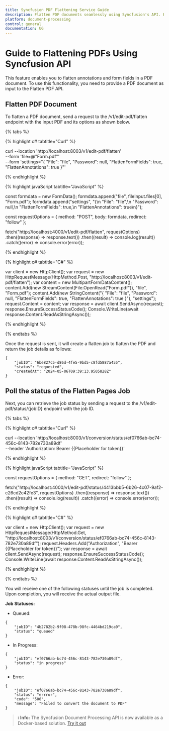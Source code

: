 ```yaml
---
title: Syncfusion PDF Flattening Service Guide
description: Flatten PDF documents seamlessly using Syncfusion's API. Ensure document integrity and security by flattening annotations, form fields, and layers.
platform: document-processing
control: general
documentation: UG
---
```

# Guide to Flattening PDFs Using Syncfusion API

This feature enables you to flatten annotations and form fields in a PDF document. To use this functionality, you need to provide a PDF document as input to the Flatten PDF API.

## Flatten PDF Document

To flatten a PDF document, send a request to the /v1/edit-pdf/flatten endpoint with the input PDF and its options as shown below.

{% tabs %}

{% highlight c# tabtitle="Curl" %}

curl --location 'http://localhost:8003/v1/edit-pdf/flatten' \
--form 'file=@"Form.pdf"' \
--form 'settings="{
  \"File\": \"file\",
  \"Password\": null,
  \"FlattenFormFields\": true,
  \"FlattenAnnotations\": true
}"'

{% endhighlight %}

{% highlight javaScript tabtitle="JavaScript" %}

const formdata = new FormData();
formdata.append("file", fileInput.files[0], "Form.pdf");
formdata.append("settings", "{\n  \"File\": \"file\",\n  \"Password\": null,\n  \"FlattenFormFields\": true,\n  \"FlattenAnnotations\": true\n}");

const requestOptions = {
  method: "POST",
  body: formdata,
  redirect: "follow"
};

fetch("http://localhost:4000/v1/edit-pdf/flatten", requestOptions)
  .then((response) => response.text())
  .then((result) => console.log(result))
  .catch((error) => console.error(error));

{% endhighlight %} 

{% highlight c# tabtitle="C#" %}

var client = new HttpClient();
var request = new HttpRequestMessage(HttpMethod.Post, "http://localhost:8003/v1/edit-pdf/flatten");
var content = new MultipartFormDataContent();
content.Add(new StreamContent(File.OpenRead("Form.pdf")), "file", "Form.pdf");
content.Add(new StringContent("{
  \"File\": \"file\",
  \"Password\": null,
  \"FlattenFormFields\": true,
  \"FlattenAnnotations\": true
}"), "settings");
request.Content = content;
var response = await client.SendAsync(request);
response.EnsureSuccessStatusCode();
Console.WriteLine(await response.Content.ReadAsStringAsync());

{% endhighlight %} 

{% endtabs %}

Once the request is sent, it will create a flatten job to flatten the PDF and return the job details as follows:

```
{
    "jobID": "6be827c5-d86d-4fe5-9bd5-c8fd5887a455",
    "status": "requested",
    "createdAt": "2024-05-06T09:39:13.9505828Z"
}
```

## Poll the status of the Flatten Pages Job

Next, you can retrieve the job status by sending a request to the /v1/edit-pdf/status/{jobID} endpoint with the job ID.

{% tabs %}

{% highlight c# tabtitle="Curl" %}

curl --location 'http://localhost:8003/v1/conversion/status/ef0766ab-bc74-456c-8143-782e730a89df' \
--header 'Authorization: Bearer {{Placeholder for token}}'

{% endhighlight %}

{% highlight javaScript tabtitle="JavaScript" %}

const requestOptions = {
  method: "GET",
  redirect: "follow"
};

fetch("http://localhost:4000/v1/edit-pdf/status/4413bbb5-6b26-4c07-9af2-c26cd2c42fe3", requestOptions)
  .then((response) => response.text())
  .then((result) => console.log(result))
  .catch((error) => console.error(error));

{% endhighlight %} 

{% highlight c# tabtitle="C#" %}

var client = new HttpClient();
var request = new HttpRequestMessage(HttpMethod.Get, "http://localhost:8003/v1/conversion/status/ef0766ab-bc74-456c-8143-782e730a89df");
request.Headers.Add("Authorization", "Bearer {{Placeholder for token}}");
var response = await client.SendAsync(request);
response.EnsureSuccessStatusCode();
Console.WriteLine(await response.Content.ReadAsStringAsync());

{% endhighlight %} 

{% endtabs %}

You will receive one of the following statuses until the job is completed. Upon completion, you will receive the actual output file.

**Job Statuses:**

- Queued:

```
{
    "jobID": "4b2782b2-9f08-478b-98fc-4464bd219ca0",
    "status": "queued"
}
```
- In Progress:

```
{
    "jobID": "ef0766ab-bc74-456c-8143-782e730a89df",
    "status": "in progress"
}
```
- Error:

```
{
    "jobID": "ef0766ab-bc74-456c-8143-782e730a89df",
    "status": "errror",
    "code": "500",
    "message": "Failed to convert the document to PDF"        
}
```

><span>ℹ️ **Info:**</span> The Syncfusion Document Processing API is now available as a Docker-based solution. [Try it out](https://hub.docker.com/r/syncfusion/document-processing-apis)